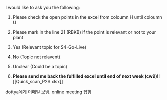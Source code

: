 I would like to ask you the following:

1. Please check the open points in the excel from coloumn H until coloumn U
2. Please mark in the line 21 (RBKB) if the point is relevant or not to your plant

3. Yes (Relevant topic for S4-Go-Live)
4. No (Topic not relavent)
5. Unclear (Could be a topic)

6. **Please send me back the fulfilled excel until end of next week (cw9)!**![[Quick_scan_P2S.xlsx]]


dottya에게 이메일 보냄.
online meeting 잡힘

